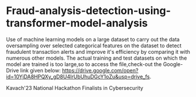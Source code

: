 # Fraud-analysis-detection-using-transformer-model-analysis
Use of machine learning models on a large dataset to carry out the data oversampling over selected categorical features on the dataset to detect fraudulent transaction alerts and improve it's efficiency by comparing it with numerous other models.
The actual training and test datasets on which the model are trained is too large,so to access the file,check-out the Google-Drive link given below:
https://drive.google.com/open?id=10YjDA8HPQXy_gD8U4IrUbUhuDGcY1oZu&usp=drive_fs.


Kavach'23 National Hackathon Finalists in Cybersecurity

